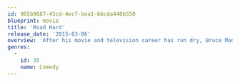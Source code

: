 ```yaml
---
id: 965b9687-45cd-4ec7-bea1-66cda440b550
blueprint: movie
title: 'Road Hard'
release_date: '2015-03-06'
overview: 'After his movie and television career has run dry, Bruce Madsen (Adam Carolla) is forced to go back on the road playing one dingy comedy club after another, spending endless nights in budget hotel rooms and always flying coach. Amidst trying to revitalize his career, rekindle his love life and put his daughter through college, Bruce knows one thing for sure - he must get off the road. ROAD HARD is the story of that journey.'
genres:
  -
    id: 35
    name: Comedy
---
```

